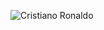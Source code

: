 ![Cristiano Ronaldo](https://assets.manutd.com/AssetPicker/images/0/0/10/126/687707/Legends-Profile_Cristiano-Ronaldo1523460877263.jpg) 
